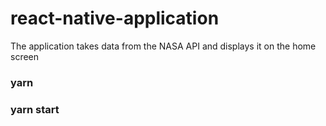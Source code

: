 # react-native-application
The application takes data from the NASA API and displays it on the home screen
 ### yarn
 ### yarn start

